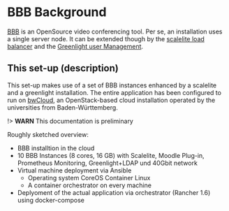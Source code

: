 # BBB Background

[BBB](https://bigbluebutton.org/) is an OpenSource video conferencing tool. Per se, an installation uses a single server node. It can be extended though by the [scalelite load balancer](https://github.com/blindsidenetworks/scalelite/) and the [Greenlight user Management](https://github.com/bigbluebutton/greenlight/).

## This set-up (description)

This set-up makes use of a set of BBB instances enhanced by a scalelite and a greenlight installation. The entire application has been configured to run on [bwCloud](https://www.bw-cloud.org/), an OpenStack-based cloud installation operated by the universities from Baden-Württemberg.

!> **WARN** This documentation is preliminary

Roughly sketched overview:

- BBB installtion in the cloud
- 10 BBB Instances (8 cores, 16 GB) with Scalelite, Moodle Plug-in, Prometheus Monitoring, Greenlight+LDAP und 40Gbit network
- Virtual machine deployment via Ansible
  - Operating system CoreOS Container Linux
  - A container orchestrator on every machine
- Deplyoment of the actual application via orchestrator (Rancher 1.6) using docker-compose